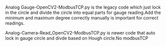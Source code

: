 Analog Gauge-OpenCV2-ModbusTCP.py is the legacy code which just lock in the circle and divide the circle into equal parts for gauge reading.Add the minimum and maximum degree correctly manually is important for correct readings.


Analog-Camera-Read_OpenCV2-ModbusTCP.py is newer code that auto lock in gauge circle and divde based on Hough circle.No modbusTCP
